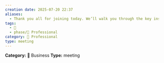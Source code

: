 ```yaml
---
creation date: 2025-07-20 22:37
aliases:
  - Thank you all for joining today. We’ll walk you through the key insights and next steps on [topic].
tags:
  - 💬
  - phase/💼 Professional
category: 💼 Professional
type: meeting
---
```

**Category:** 💼 Business
**Type:** meeting


